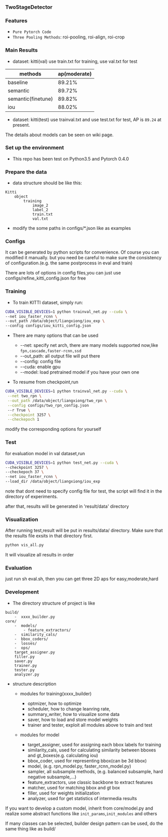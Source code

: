 ### TwoStageDetector

### Features
* ```Pure Pytorch Code```
* ```Three Pooling Methods```: roi-pooling, roi-align, roi-crop

### Main Results
* dataset: kitti(val)
use train.txt for training, use val.txt for test

| methods           |     ap(moderate)   |
|-------------------|----------|
| baseline          |   89.21% |
| semantic   |   89.72% |
| semantic(finetune) | 89.82% |
| iou       | 88.02%    |

* dataset: kitti(test)
use trainval.txt and use test.txt for test, AP is `89.24` at present.

The details about models can be seen on wiki page.

### Set up the environment
* This repo has been test on Python3.5 and Pytorch 0.4.0

### Prepare the data
* data structure should be like this:

```
Kitti
    object
        training
            image_2
            label_2
            train.txt
            val.txt
```
* modify the some paths in configs/*.json like as examples

### Configs
It can be generated by python scripts for convenience.
Of course you can modified it manually. but you need be careful
to make sure the consistency of configuration.(e.g. the same postprocess in eval and train)

There are lots of options in config files,you can just use
configs/refine_kitti_config.json for free


### Training
* To train KITTI dataset, simply run:

```bash
CUDA_VISIBLE_DEVICES=1 python trainval_net.py --cuda \
--net iou_faster_rcnn \
--out_path /data/object/liangxiong/iou_exp \
--config configs/iou_kitti_config.json
```
* There are many options that can be used
    * --net: specify net arch, there are many models supported now,like ```fpn,cascade,faster-rcnn,ssd ```
    * --out_path: all output file will put there
    * --config: config file
    * --cuda: enable gpu
    * --model: load pretrained model if you have your own one

* To resume from checkpoint,run
```bash
CUDA_VISIBLE_DEVICES=1 python trainval_net.py --cuda \
 --net two_rpn \
 --out_path /data/object/liangxiong/two_rpn \
 --config configs/two_rpn_config.json
 --r True \
 --checkpoint 3257 \
 --checkepoch 1
```
modify the corresponding options for yourself

### Test
for evaluation model in val dataset,run
```bash
CUDA_VISIBLE_DEVICES=1 python test_net.py --cuda \
--checkpoint 3257 \
--checkepoch 37 \
--net iou_faster_rcnn \
--load_dir /data/object/liangxiong/iou_exp
```
note that dont need to specify config file for test,
the script will find it in the directory of experiments.

after that, results will be generated in 'result/data' directory


### Visualization
After running test,result will be put in results/data/ directory.
Make sure that the results file exsits in that directory first.
```bash
python vis_all.py
```
It will visualize all results in order

### Evaluation
just run sh eval.sh, then you can get three 2D aps for easy,moderate,hard

### Development
* The directory structure of project is like
```
build/
    -  xxxx_builder.py
core/
    -  models/
        - feature_extractors/
    -  similarity_cals/
    -  bbox_coders/
    -  losses/
    -  ops/
    target_assigner.py
    filler.py
    saver.py
    trainer.py
    tester.py
    analyzer.py
```
* structure description
    * modules for training(xxxx_builder)
        * optmizer, how to optimize
        * scheduler, how to change leanring rate,
        * summary_writer, how to visualize some data
        * saver, how to load and store model weights
        * trainer and tester, exploit all modules above to train and test

    * modules for model
        * target_assigner, used for assigning each bbox labels for training
        * similarity_cals, used for calculating similarity between bboxes and gt_boxes(e.g. calculating iou)
        * bbox_coder, used for representing bbox(can be 3d bbox)
        * model, (e.g. rpn_model.py, faster_rcnn_model.py)
        * sampler, all subsample methods, (e.g. balanced subsample, hard negative subsample,...)
        * feature_extractors, use classic backbone to extract features
        * matcher, used for matching bbox and gt box
        * filler, used for weights initialization
        * analyzer, used for get statistics of intermedia results

If you want to develop a custom model, inherit from core/model.py and realize some abstract functions
like ```init_params```,```init_modules``` and others

If many classes can be selected, builder design pattern can be used, do the same thing like as build/

